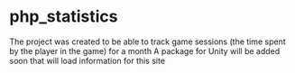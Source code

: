 # php_statistics
The project was created to be able to track game sessions (the time spent by the player in the game) for a month
A package for Unity will be added soon that will load information for this site
